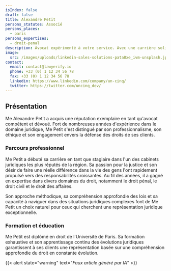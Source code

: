 ```yaml
---
isIndex: false
draft: false
title: Alexandre Petit
persons_statutes: Associé
persons_places:
  - paris
persons_expertises:
  - droit-penal
description: Avocat expérimenté à votre service. Avec une carrière solide et un engagement sans faille envers la justice, Me Petit est votre partenaire de confiance pour toutes vos affaires juridiques.
image:
  src: /images/uploads/linkedin-sales-solutions-pata8xe_ivm-unsplash.jpg
contact:
  email: contact@lawyerify.io
  phone: +33 (0) 1 12 34 56 78
  fax: +33 (0) 1 12 34 56 78
  linkedin: https://www.linkedin.com/company/un-cinq/
  twitter: https://twitter.com/uncinq_dev/
---
```

## Présentation 

Me Alexandre Petit a acquis une réputation exemplaire en tant qu'avocat compétent et dévoué. Fort de nombreuses années d'expérience dans le domaine juridique, Me Petit s'est distingué par son professionnalisme, son éthique et son engagement envers la défense des droits de ses clients.

### Parcours professionnel

Me Petit a débuté sa carrière en tant que stagiaire dans l'un des cabinets juridiques les plus réputés de la région. Sa passion pour la justice et son désir de faire une réelle différence dans la vie des gens l'ont rapidement propulsé vers des responsabilités croissantes. Au fil des années, il a gagné en expertise dans divers domaines du droit, notamment le droit pénal, le droit civil et le droit des affaires.

Son approche méthodique, sa compréhension approfondie des lois et sa capacité à naviguer dans des situations juridiques complexes font de Me Petit un choix naturel pour ceux qui cherchent une représentation juridique exceptionnelle.

### Formation et éducation

Me Petit est diplômé en droit de l'Université de Paris. Sa formation exhaustive et son apprentissage continu des évolutions juridiques garantissent à ses clients une représentation basée sur une compréhension approfondie du droit en constante évolution.

{{< alert state="warning" text="*Faux article généré par IA*" >}}
